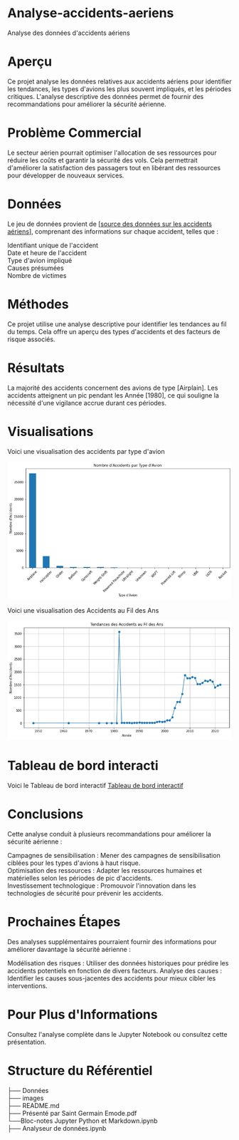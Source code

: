 # Analyse-accidents-aeriens
Analyse des données d'accidents aériens
# Aperçu
Ce projet analyse les données relatives aux accidents aériens pour identifier les tendances, les types d'avions les plus souvent impliqués, et les périodes critiques. L'analyse descriptive des données permet de fournir des recommandations pour améliorer la sécurité aérienne.
# Problème Commercial
Le secteur aérien pourrait optimiser l'allocation de ses ressources pour réduire les coûts et garantir la sécurité des vols. Cela permettrait d'améliorer la satisfaction des passagers tout en libérant des ressources pour développer de nouveaux services.
# Données
Le jeu de données provient de [[source des données sur les accidents aériens](https://www.kaggle.com/datasets/khsamaha/aviation-accident-database-synopses/data)], comprenant des informations sur chaque accident, telles que :

Identifiant unique de l'accident <br> Date et heure de l'accident <br> Type d'avion impliqué <br> Causes présumées <br> Nombre de victimes <br>
# Méthodes
Ce projet utilise une analyse descriptive pour identifier les tendances au fil du temps. Cela offre un aperçu des types d'accidents et des facteurs de risque associés.
# Résultats
La majorité des accidents concernent des avions de type [Airplain].
Les accidents atteignent un pic pendant les Année  [1980], ce qui souligne la nécessité d'une vigilance accrue durant ces périodes.
# Visualisations
Voici une visualisation des accidents par type d'avion

!['Nombre d\'Accidents par Type d\'Avion'](https://github.com/Germode/Analyse-accidents-aeriens/blob/main/Images/t%C3%A9l%C3%A9chargement%20(1).png)

Voici une visualisation des Accidents au Fil des Ans

![Accidents au Fil des Ans](https://github.com/Germode/Analyse-accidents-aeriens/blob/main/Images/t%C3%A9l%C3%A9chargement%20(2).png)
# Tableau de bord interacti
Voici le  Tableau de bord interactif
[Tableau de bord interactif](https://github.com/Germode/Analyse-accidents-aeriens/blob/main/Tableau%20de%20bord%20interactif%20Projet%20Phase1.pbix)
# Conclusions
Cette analyse conduit à plusieurs recommandations pour améliorer la sécurité aérienne :

Campagnes de sensibilisation : Mener des campagnes de sensibilisation ciblées pour les types d'avions à haut risque. <br> Optimisation des ressources : Adapter les ressources humaines et matérielles selon les périodes de pic d'accidents. <br> Investissement technologique : Promouvoir l'innovation dans les technologies de sécurité pour prévenir les accidents.<br>
# Prochaines Étapes
Des analyses supplémentaires pourraient fournir des informations pour améliorer davantage la sécurité aérienne :

Modélisation des risques : Utiliser des données historiques pour prédire les accidents potentiels en fonction de divers facteurs.
Analyse des causes : Identifier les causes sous-jacentes des accidents pour mieux cibler les interventions.
# Pour Plus d'Informations
Consultez l'analyse complète dans le Jupyter Notebook ou consultez cette présentation.

# Structure du Référentiel
├── Données <br> ├── images <br> ├── README.md <br> ├── Présenté par Saint Germain Emode.pdf <br> └──Bloc-notes Jupyter Python et Markdown.ipynb <br> ├── Analyseur de données.ipynb <br> 
